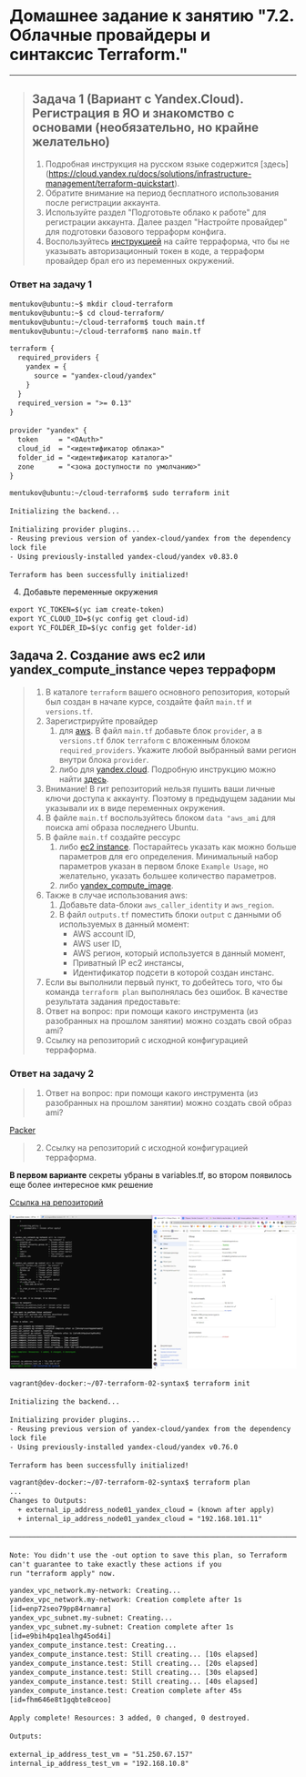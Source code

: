 # Домашнее задание к занятию "7.2. Облачные провайдеры и синтаксис Terraform."

---

> ## Задача 1 (Вариант с Yandex.Cloud). Регистрация в ЯО и знакомство с основами (необязательно, но крайне желательно)
>
> 1. Подробная инструкция на русском языке содержится [здесь]
> (<https://cloud.yandex.ru/docs/solutions/infrastructure-management/terraform-quickstart>).
> 2. Обратите внимание на период бесплатного использования после регистрации аккаунта.
> 3. Используйте раздел "Подготовьте облако к работе" для регистрации аккаунта. Далее раздел "Настройте провайдер" для подготовки
> базового терраформ конфига.
> 4. Воспользуйтесь [инструкцией](https://registry.terraform.io/providers/yandex-cloud/yandex/latest/docs) на сайте терраформа, что бы
> не указывать авторизационный токен в коде, а терраформ провайдер брал его из переменных окружений.

### Ответ на задачу 1



```
mentukov@ubuntu:~$ mkdir cloud-terraform
mentukov@ubuntu:~$ cd cloud-terraform/
mentukov@ubuntu:~/cloud-terraform$ touch main.tf
mentukov@ubuntu:~/cloud-terraform$ nano main.tf 
```

```
terraform {
  required_providers {
    yandex = {
      source = "yandex-cloud/yandex"
    }
  }
  required_version = ">= 0.13"
}

provider "yandex" {
  token     = "<OAuth>"
  cloud_id  = "<идентификатор облака>"
  folder_id = "<идентификатор каталога>"
  zone      = "<зона доступности по умолчанию>"
}
```
```
mentukov@ubuntu:~/cloud-terraform$ sudo terraform init

Initializing the backend...

Initializing provider plugins...
- Reusing previous version of yandex-cloud/yandex from the dependency lock file
- Using previously-installed yandex-cloud/yandex v0.83.0

Terraform has been successfully initialized!
```


4. Добавьте переменные окружения

```
export YC_TOKEN=$(yc iam create-token)
export YC_CLOUD_ID=$(yc config get cloud-id)
export YC_FOLDER_ID=$(yc config get folder-id)

```

## Задача 2. Создание aws ec2 или yandex_compute_instance через терраформ
>
> 1. В каталоге `terraform` вашего основного репозитория, который был создан в начале курсе, создайте файл `main.tf` и `versions.tf`.
> 2. Зарегистрируйте провайдер
>    1. для [aws](https://registry.terraform.io/providers/hashicorp/aws/latest/docs). В файл `main.tf` добавьте
>    блок `provider`, а в `versions.tf` блок `terraform` с вложенным блоком `required_providers`. Укажите любой выбранный вами регион
>    внутри блока `provider`.
>    2. либо для [yandex.cloud](https://registry.terraform.io/providers/yandex-cloud/yandex/latest/docs). Подробную инструкцию можно найти
>    [здесь](https://cloud.yandex.ru/docs/solutions/infrastructure-management/terraform-quickstart).
> 3. Внимание! В гит репозиторий нельзя пушить ваши личные ключи доступа к аккаунту. Поэтому в предыдущем задании мы указывали
> их в виде переменных окружения.
> 4. В файле `main.tf` воспользуйтесь блоком `data "aws_ami` для поиска ami образа последнего Ubuntu.  
> 5. В файле `main.tf` создайте рессурс
>    1. либо [ec2 instance](https://registry.terraform.io/providers/hashicorp/aws/latest/docs/resources/instance).
>    Постарайтесь указать как можно больше параметров для его определения. Минимальный набор параметров указан в первом блоке
>    `Example Usage`, но желательно, указать большее количество параметров.
>    2. либо [yandex_compute_image](https://registry.terraform.io/providers/yandex-cloud/yandex/latest/docs/resources/compute_image).
> 6. Также в случае использования aws:
>    1. Добавьте data-блоки `aws_caller_identity` и `aws_region`.
>    2. В файл `outputs.tf` поместить блоки `output` с данными об используемых в данный момент:
>        * AWS account ID,
>        * AWS user ID,
>        * AWS регион, который используется в данный момент,
>        * Приватный IP ec2 инстансы,
>        * Идентификатор подсети в которой создан инстанс.  
> 7. Если вы выполнили первый пункт, то добейтесь того, что бы команда `terraform plan` выполнялась без ошибок.
> В качестве результата задания предоставьте:
> 1. Ответ на вопрос: при помощи какого инструмента (из разобранных на прошлом занятии) можно создать свой образ ami?
> 1. Ссылку на репозиторий с исходной конфигурацией терраформа.  

### Ответ на задачу 2

> 1. Ответ на вопрос: при помощи какого инструмента (из разобранных на прошлом занятии) можно создать свой образ ami?

[Packer](https://www.packer.io/)

> 2. Ссылку на репозиторий с исходной конфигурацией терраформа.  

**В первом варианте** секреты убраны в variables.tf, во втором появилось еще более интересное кмк решение

[Ссылка на репозиторий](https://github.com/skurudo/devops-netology/tree/main/VIRT-15%20-%20%D0%92%D0%B8%D1%80%D1%82%D1%83%D0%B0%D0%BB%D0%B8%D0%B7%D0%B0%D1%86%D0%B8%D1%8F%2C%20%D0%B1%D0%B0%D0%B7%D1%8B%20%D0%B4%D0%B0%D0%BD%D0%BD%D1%8B%D1%85%20%D0%B8%20Terraform/7.2.%20%D0%9E%D0%B1%D0%BB%D0%B0%D1%87%D0%BD%D1%8B%D0%B5%20%D0%BF%D1%80%D0%BE%D0%B2%D0%B0%D0%B9%D0%B4%D0%B5%D1%80%D1%8B%20%D0%B8%20%D1%81%D0%B8%D0%BD%D1%82%D0%B0%D0%BA%D1%81%D0%B8%D1%81%20Terraform/src-01)

![Сделалося](https://github.com/skurudo/devops-netology/blob/main/VIRT-15%20-%20%D0%92%D0%B8%D1%80%D1%82%D1%83%D0%B0%D0%BB%D0%B8%D0%B7%D0%B0%D1%86%D0%B8%D1%8F%2C%20%D0%B1%D0%B0%D0%B7%D1%8B%20%D0%B4%D0%B0%D0%BD%D0%BD%D1%8B%D1%85%20%D0%B8%20Terraform/7.2.%20%D0%9E%D0%B1%D0%BB%D0%B0%D1%87%D0%BD%D1%8B%D0%B5%20%D0%BF%D1%80%D0%BE%D0%B2%D0%B0%D0%B9%D0%B4%D0%B5%D1%80%D1%8B%20%D0%B8%20%D1%81%D0%B8%D0%BD%D1%82%D0%B0%D0%BA%D1%81%D0%B8%D1%81%20Terraform/01.jpg)

```
vagrant@dev-docker:~/07-terraform-02-syntax$ terraform init

Initializing the backend...

Initializing provider plugins...
- Reusing previous version of yandex-cloud/yandex from the dependency lock file
- Using previously-installed yandex-cloud/yandex v0.76.0

Terraform has been successfully initialized!
```

```
vagrant@dev-docker:~/07-terraform-02-syntax$ terraform plan
...
Changes to Outputs:
  + external_ip_address_node01_yandex_cloud = (known after apply)
  + internal_ip_address_node01_yandex_cloud = "192.168.101.11"

────────────────────────────────────────────────────────────────────────────────────────────────────────────────────────────

Note: You didn't use the -out option to save this plan, so Terraform can't guarantee to take exactly these actions if you
run "terraform apply" now.
```

```
yandex_vpc_network.my-network: Creating...
yandex_vpc_network.my-network: Creation complete after 1s [id=enp72seo79pp84rnamra]
yandex_vpc_subnet.my-subnet: Creating...
yandex_vpc_subnet.my-subnet: Creation complete after 1s [id=e9bih4pq1ealhg45od4i]
yandex_compute_instance.test: Creating...
yandex_compute_instance.test: Still creating... [10s elapsed]
yandex_compute_instance.test: Still creating... [20s elapsed]
yandex_compute_instance.test: Still creating... [30s elapsed]
yandex_compute_instance.test: Still creating... [40s elapsed]
yandex_compute_instance.test: Creation complete after 45s [id=fhm646e8t1gqbte8ceoo]

Apply complete! Resources: 3 added, 0 changed, 0 destroyed.

Outputs:

external_ip_address_test_vm = "51.250.67.157"
internal_ip_address_test_vm = "192.168.10.8"
```